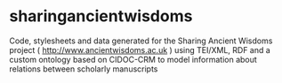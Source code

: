 sharingancientwisdoms
=====================

Code, stylesheets and data generated for the Sharing Ancient Wisdoms project ( http://www.ancientwisdoms.ac.uk ) using TEI/XML, RDF and a custom ontology based on CIDOC-CRM to model information about relations between scholarly manuscripts
